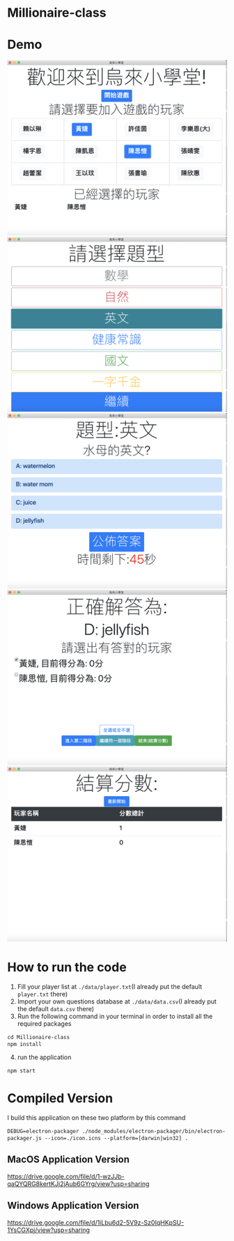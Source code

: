 # Millionaire-class

# Demo

![index](./demoImage/index.png)
![choose](./demoImage/choose.png)
![question](./demoImage/question.png)
![correctAnswer](./demoImage/correctAnswer.png)
![result](./demoImage/result.png)


# How to run the code
1. Fill your player list at `./data/player.txt`(I already put the default `player.txt` there)
2. Import your own questions database at `./data/data.csv`(I already put the default `data.csv` there)
3. Run the following command in your terminal in order to install all the required packages
```
cd Millionaire-class
npm install
```
4. run the application
```
npm start
```

# Compiled Version
I build this application on these two platform by this command
```
DEBUG=electron-packager ./node_modules/electron-packager/bin/electron-packager.js --icon=./icon.icns --platform=[darwin|win32] .
```
## MacOS Application Version

<https://drive.google.com/file/d/1-wzJJb-qaQYQRG8kertKJj2jAub6GYrg/view?usp=sharing>

## Windows Application Version

<https://drive.google.com/file/d/1iLbu6d2-5V9z-Sz0IqHKpSU-1YsCGXpj/view?usp=sharing>
